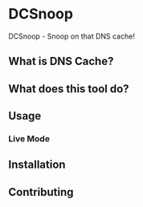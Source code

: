 # DCSnoop
DCSnoop - Snoop on that DNS cache!

## What is DNS Cache?

## What does this tool do?

## Usage

### Live Mode


## Installation

## Contributing
